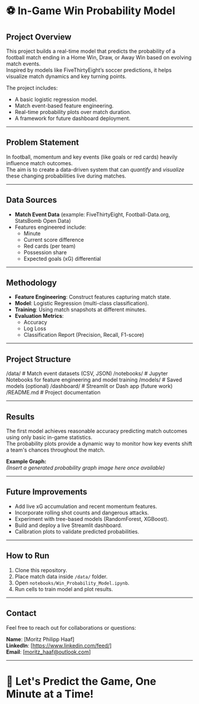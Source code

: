 # ⚽ In-Game Win Probability Model

## Project Overview
This project builds a real-time model that predicts the probability of a football match ending in a Home Win, Draw, or Away Win based on evolving match events.  
Inspired by models like FiveThirtyEight’s soccer predictions, it helps visualize match dynamics and key turning points.

The project includes:
- A basic logistic regression model.
- Match event-based feature engineering.
- Real-time probability plots over match duration.
- A framework for future dashboard deployment.

---

## Problem Statement
In football, momentum and key events (like goals or red cards) heavily influence match outcomes.  
The aim is to create a data-driven system that can *quantify* and *visualize* these changing probabilities live during matches.

---

## Data Sources
- **Match Event Data** (example: FiveThirtyEight, Football-Data.org, StatsBomb Open Data)
- Features engineered include:
  - Minute
  - Current score difference
  - Red cards (per team)
  - Possession share
  - Expected goals (xG) differential

---

## Methodology
- **Feature Engineering**: Construct features capturing match state.
- **Model**: Logistic Regression (multi-class classification).
- **Training**: Using match snapshots at different minutes.
- **Evaluation Metrics**:
  - Accuracy
  - Log Loss
  - Classification Report (Precision, Recall, F1-score)

---

## Project Structure
/data/ # Match event datasets (CSV, JSON) 
/notebooks/ # Jupyter Notebooks for feature engineering and model training 
/models/ # Saved models (optional) 
/dashboard/ # Streamlit or Dash app (future work) 
/README.md # Project documentation

---

## Results
The first model achieves reasonable accuracy predicting match outcomes using only basic in-game statistics.  
The probability plots provide a dynamic way to monitor how key events shift a team's chances throughout the match.

**Example Graph:**  
*(Insert a generated probability graph image here once available)*

---

## Future Improvements
- Add live xG accumulation and recent momentum features.
- Incorporate rolling shot counts and dangerous attacks.
- Experiment with tree-based models (RandomForest, XGBoost).
- Build and deploy a live Streamlit dashboard.
- Calibration plots to validate predicted probabilities.

---

## How to Run
1. Clone this repository.
2. Place match data inside `/data/` folder.
3. Open `notebooks/Win_Probability_Model.ipynb`.
4. Run cells to train model and plot results.

---

## Contact
Feel free to reach out for collaborations or questions:

**Name**: [Moritz Philipp Haaf]  
**LinkedIn**: [https://www.linkedin.com/feed/]  
**Email**: [moritz_haaf@outlook.com]

---

# 🚀 Let's Predict the Game, One Minute at a Time!
